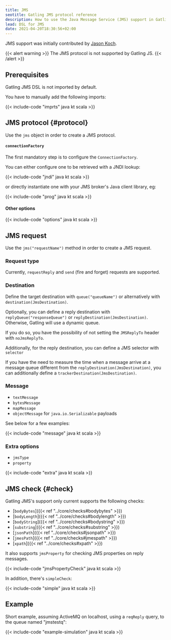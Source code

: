 ```yaml
---
title: JMS
seotitle: Gatling JMS protocol reference
description: How to use the Java Message Service (JMS) support in Gatling to connect to a broker and perform checks against inbound messages.
lead: DSL for JMS
date: 2021-04-20T18:30:56+02:00
---
```


JMS support was initially contributed by [Jason Koch](https://github.com/jasonk000).

{{< alert warning >}}
The JMS protocol is not supported by Gatling JS.
{{< /alert >}}

## Prerequisites

Gatling JMS DSL is not imported by default.

You have to manually add the following imports:

{{< include-code "imprts" java kt scala >}}

## JMS protocol {#protocol}

Use the `jms` object in order to create a JMS protocol.

#### `connectionFactory`

The first mandatory step is to configure the `ConnectionFactory`.

You can either configure one to be retrieved with a JNDI lookup:

{{< include-code "jndi" java kt scala >}}

or directly instantiate one with your JMS broker's Java client library, eg:

{{< include-code "prog" java kt scala >}}

#### Other options

{{< include-code "options" java kt scala >}}

## JMS request

Use the `jms("requestName")` method in order to create a JMS request.

### Request type

Currently, `requestReply` and `send` (fire and forget) requests are supported.

### Destination

Define the target destination with `queue("queueName")` or alternatively with `destination(JmsDestination)`.

Optionally, you can define a reply destination with `replyQueue("responseQueue")` or `replyDestination(JmsDestination)`. Otherwise, Gatling will use a dynamic queue.

If you do so, you have the possibility of not setting the `JMSReplyTo` header with `noJmsReplyTo`.

Additionally, for the reply destination, you can define a JMS selector with `selector`

If you have the need to measure the time when a message arrive at a message queue different from the `replyDestination(JmsDestination)`,
you can additionally define a `trackerDestination(JmsDestination)`.

### Message

* `textMessage`
* `bytesMessage`
* `mapMessage`
* `objectMessage` for `java.io.Serializable` payloads

See below for a few examples:

{{< include-code "message" java kt scala >}}

### Extra options

* `jmsType`
* `property`

{{< include-code "extra" java kt scala >}}

## JMS check {#check}

Gatling JMS's support only current supports the following checks:
* [`bodyBytes`]({{< ref "../core/checks#bodybytes" >}})
* [`bodyLength`]({{< ref "../core/checks#bodylength" >}})
* [`bodyString`]({{< ref "../core/checks#bodystring" >}})
* [`substring`]({{< ref "../core/checks#substring" >}})
* [`jsonPath`]({{< ref "../core/checks#jsonpath" >}})
* [`jmesPath`]({{< ref "../core/checks#jmespath" >}})
* [`xpath`]({{< ref "../core/checks#xpath" >}})

It also supports `jmsProperty` for checking JMS properties on reply messages.

{{< include-code "jmsPropertyCheck" java kt scala >}}

In addition, there's `simpleCheck`:

{{< include-code "simple" java kt scala >}}

## Example

Short example, assuming ActiveMQ on localhost, using a `reqReply` query, to the queue named "jmstestq":

{{< include-code "example-simulation" java kt scala >}}
